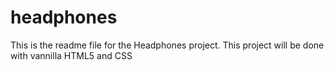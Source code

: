# headphones

This is the readme file for the Headphones project. This project will be done with vannilla HTML5 and CSS 
